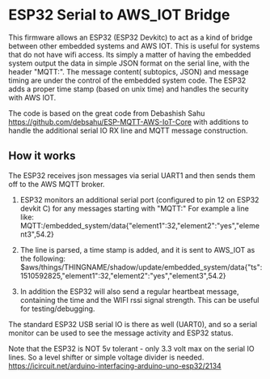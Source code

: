 # ESP32 Serial to AWS_IOT Bridge

This firmware allows an ESP32 (ESP32 Devkitc) to act as a kind of bridge between other embedded systems and AWS IOT.  This is useful for systems that do not have wifi access.  Its simply a matter of having the embedded system output the data in simple JSON format on the serial line, with the header "MQTT:".  The message content( subtopics, JSON) and message timing are under the control of the embedded system code.  The ESP32 adds a proper time stamp (based on unix time) and handles the security with AWS IOT.

 The code is based on the great code from Debashish Sahu https://github.com/debsahu/ESP-MQTT-AWS-IoT-Core with additions
 to handle the additional serial IO RX line and MQTT message construction.
 
 ## How it works
 The ESP32 receives json messages via serial UART1 and then sends them off to the AWS MQTT broker.

1. ESP32 monitors an additional serial port (configured to pin 12 on ESP32 devkit C) for any messages starting with "MQTT:"  For example a line like:
         MQTT:/embedded_system/data{"element1":32,"element2":"yes","element3",54.2}

2. The line is parsed, a time stamp is added, and it is sent to AWS_IOT as the following:
         $aws/things/THINGNAME/shadow/update/embedded_system/data{"ts":1510592825,"element1":32,"element2":"yes","element3",54.2}

3. In addition the ESP32 will also send a regular heartbeat message, containing the time and the WIFI rssi signal strength.  This can be useful for testing/debugging.

The standard ESP32 USB serial IO is there as well (UART0), and so a serial monitor can be used to see the message activity and ESP32 status.

Note that the ESP32 is NOT 5v tolerant - only 3.3 volt max on the serial IO lines.  So a level shifter or simple voltage divider is needed. https://icircuit.net/arduino-interfacing-arduino-uno-esp32/2134
